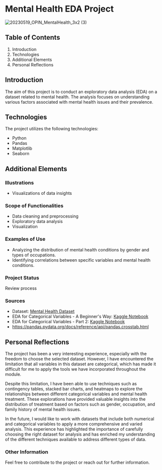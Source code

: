 # Mental Health EDA Project

![20230519_OPIN_MentalHealth_3x2 (3)](https://github.com/celefigs/EDA-milestone-3/assets/156691291/e4dda38e-90a2-4234-8a16-50d3d37c477e)
## Table of Contents
1. Introduction
2. Technologies
3. Additional Elements
4. Personal Reflections


## Introduction
The aim of this project is to conduct an exploratory data analysis (EDA) on a dataset related to mental health. The analysis focuses on understanding various factors associated with mental health issues and their prevalence.

## Technologies
The project utilizes the following technologies:
- Python
- Pandas
- Matplotlib
- Seaborn

## Additional Elements

### Illustrations
- Visualizations of data insights

### Scope of Functionalities
- Data cleaning and preprocessing
- Exploratory data analysis
- Visualization 

### Examples of Use
- Analyzing the distribution of mental health conditions by gender and types of occupations.
- Identifying correlations between specific variables and mental health conditions.

### Project Status
Review process

### Sources
- Dataset: [Mental Health Dataset](https://www.kaggle.com/datasets/bhavikjikadara/mental-health-dataset)
- EDA for Categorical Variables - A Beginner's Way: [Kaggle Notebook](https://www.kaggle.com/code/nextbigwhat/eda-for-categorical-variables-a-beginner-s-way)
- EDA for Categorical Variables - Part 2: [Kaggle Notebook](https://www.kaggle.com/code/nextbigwhat/eda-for-categorical-variables-part-2)
- https://pandas.pydata.org/docs/reference/api/pandas.crosstab.html

## Personal Reflections

The project has been a very interesting experience, especially with the freedom to choose the selected dataset. However, I have encountered the limitation that all variables in this dataset are categorical, which has made it difficult for me to apply the tools we have incorporated throughout the module.

Despite this limitation, I have been able to use techniques such as contingency tables, stacked bar charts, and heatmaps to explore the relationships between different categorical variables and mental health treatment. These explorations have provided valuable insights into the distribution of treatment based on factors such as gender, occupation, and family history of mental health issues.

In the future, I would like to work with datasets that include both numerical and categorical variables to apply a more comprehensive and varied analysis. This experience has highlighted the importance of carefully choosing the right dataset for analysis and has enriched my understanding of the different techniques available to address different types of data.

### Other Information
Feel free to contribute to the project or reach out for further information.
